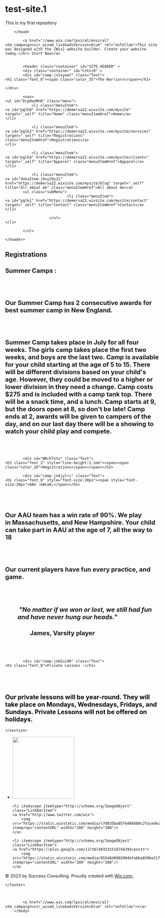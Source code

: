 # test-site.1
This is my first repository
<!DOCTYPE html>
<html lang="en">
<head>
    <meta http-equiv="X-UA-Compatible" content="IE=9,chrome=1"/>
    <meta charset="utf-8"/>

<title>Mysite | Registrations</title>

<meta name="generator" content="Wix.com Website Builder">

<meta name="fb_admins_meta_tag" content=""/>
<meta name="description" content="Registrations"/>
<link rel="shortcut icon" href="https://www.wix.com/favicon.ico" type="image/x-icon"/>
<link rel="apple-touch-icon" href="https://www.wix.com/favicon.ico" type="image/x-icon"/>
    <meta http-equiv="X-Wix-Meta-Site-Id" content="8fa895a4-6221-4bec-a388-5c5d3d52fbe0"/>
<meta http-equiv="X-Wix-Application-Instance-Id" content="d23bd426-4a21-43ca-b24a-c8439641efd9"/>
<meta http-equiv="X-Wix-Published-Version" content="19"/>

<meta http-equiv="etag" content="f5bee0c911f656059d4df552695f734f"/>
<meta property="og:title" content="Mysite | Registrations"/>
<meta property="og:type" content="article"/>
<meta property="og:url" content="https://demersa22.wixsite.com/mysite/services"/>
<meta property="og:site_name" content="mysite"/>
<meta property="og:description" content="Registrations"/>
<meta name="SKYPE_TOOLBAR" content="SKYPE_TOOLBAR_PARSER_COMPATIBLE"/>

<meta id="wixMobileViewport" name="viewport" content="width=980, user-scalable=yes"/>



        
        </head>
<body>
        
            <a href="//www.wix.com/lpviral/enviral?utm_campaign=vir_wixad_live&adsVersion=blue" rel="nofollow">This site was designed with the {Wix} website builder. Create your website today.</br> Start Now</a>
    
    
            <header class="container" id="SITE_HEADER" >
            <div class="container" id="Cntnr0" >
            <div id="comp-jn1xywaf" class="Text">
    <h1 class="font_0"><span class="color_35">The Warriors</span></h1>
</div>


    </div>

            <nav>
    <ul id="DrpDwnMn0" class="menu">
                <li class="menuItem">
    <a id="pglk0" href="https://demersa22.wixsite.com/mysite" target="_self" title="Home" class="menuItemHref">Home</a>
    </li>

                <li class="menuItem">
    <a id="pglk2" href="https://demersa22.wixsite.com/mysite/services" target="_self" title="Registrations" class="menuItemHref">Registrations</a>
    </li>

                <li class="menuItem">
    <a id="pglk4" href="https://demersa22.wixsite.com/mysite/clients" target="_self" title="Apparel" class="menuItemHref">Apparel</a>
    </li>

                <li class="menuItem">
    <a id="dataItem-j6vy29y21" href="https://demersa22.wixsite.com/mysite/blog" target="_self" title="All about me" class="menuItemHref">All about me</a>
            <ul class="subMenu">
                                <li class="menuItem">
    <a id="pglk1" href="https://demersa22.wixsite.com/mysite/contact" target="_self" title="Contact" class="menuItemHref">Contact</a>
    </li>

                        </ul>
    </li>

            </ul>
</nav>

    </header>
<section class="page" id="aboutPage">
            <h2>Registrations</h2>
                <div id="comp-jn4k8hj6" class="Text">
    <h1 class="font_0" style="font-size:20px"><span style="font-size:20px">Summer Camps :&#xa0;</span></h1>

<h1 class="font_0" style="font-size:20px"><span style="font-size:20px"><span class="wixGuard">​</span></span></h1>

<h1 class="font_0" style="font-size:20px"><span style="font-size:20px"><span class="color_35">Our Summer Camp has 2 consecutive&#xa0;awards for best summer camp in New England.</span></span></h1>

<h1 class="font_0" style="font-size:20px"><span style="font-size:20px"><span class="wixGuard">​</span></span></h1>

<h1 class="font_0" style="font-size:20px"><span style="font-size:20px"><span class="color_35">Summer Camp takes place in July for all four weeks. The girls camp takes place the first two weeks, and boys are the last two. Camp is available for your child starting at the age of 5 to 15. There will be different divisions based on your child's age. However, they could be moved to a higher or lower division in they need a change. Camp costs $275 and is included with a camp tank top. There will be a snack time, and a lunch. Camp starts at 9, but the doors open at 8, so don't be late! Camp ends at 2, awards will be given to campers of the day, and on our last day there will be a showing to watch your child play and compete.</span></span></h1>

<h1 class="font_0" style="font-size:20px"><span style="font-size:20px"><span class="wixGuard">​</span></span></h1>
</div>


            <div id="WRchTxtu" class="Text">
    <h2 class="font_2" style="line-height:1.1em"><span><span class="color_20">Registrations</span></span></h2>
</div>


            <div id="comp-jn4jylri" class="Text">
    <h1 class="font_0" style="font-size:20px"><span style="font-size:20px">AAU :&#xa0;</span></h1>

<h1 class="font_0" style="font-size:20px"><span style="font-size:20px"><span class="wixGuard">​</span></span></h1>

<h1 class="font_0" style="font-size:20px"><span style="font-size:20px"><span class="color_35">Our AAU team has a win rate of 90%. We play in&#xa0;Massachusetts, and&#xa0;New Hampshire. Your child can take part in AAU at the age of 7, all the way to 18</span></span></h1>

<h1 class="font_0" style="font-size:20px"><span style="font-size:20px"><span class="wixGuard">​</span></span></h1>

<h1 class="font_0" style="font-size:20px"><span style="font-size:20px"><span class="color_35">Our current players have fun every practice, and game. </span></span></h1>

<h1 class="font_0"><span class="wixGuard">​</span></h1>

<h1 class="font_0" style="font-size:20px; margin-left:40px"><span style="font-size:20px"><span class="color_35"><span style="font-style:italic">&#xa0;"No matter if we won or lost, we still had fun and have never hung our heads."</span></span></span></h1>

<h1 class="font_0" style="font-size:20px; margin-left:80px"><span style="font-size:20px"><span class="color_35">James, Varsity player</span></span></h1>

<h1 class="font_0"><span class="wixGuard">​</span></h1>
</div>


            <div id="comp-jn62ui99" class="Text">
    <h1 class="font_0">Private Lessons :</h1>

<h1 class="font_0"><span class="inherit-font-size" style="font-size:20px"><span class="wixGuard">​</span></span></h1>

<h1 class="font_0"><span style="font-size:20px"><span style="color:#000000">Our private lessons will be year-round. They will take place on Mondays, Wednesdays, Fridays, and Sundays. Private Lessons will not be offered on holidays.</span></span></h1>
</div>


    </section>
<footer class="container" id="SITE_FOOTER" >
            <ul id="LnkBr2" class="SocialLinkBar">
    <li itemscope itemtype="http://schema.org/ImageObject" class="LinkBarItem">
    <a href="http://www.facebook.com/wix">
        <img src="https://static.wixstatic.com/media/0fdef751204647a3bbd7eaa2827ed4f9.png" itemprop="contentURL" width="200" height="200"/>
    </a>
</li>

    <li itemscope itemtype="http://schema.org/ImageObject" class="LinkBarItem">
    <a href="http://www.twitter.com/wix">
        <img src="https://static.wixstatic.com/media/c7d035ba85f6486680c2facedecdcf4d.png" itemprop="contentURL" width="200" height="200"/>
    </a>
</li>

    <li itemscope itemtype="http://schema.org/ImageObject" class="LinkBarItem">
    <a href="https://plus.google.com/117167403531518744294/posts">
        <img src="https://static.wixstatic.com/media/05546d0902004bfabba0396e21f33f7d.png" itemprop="contentURL" width="200" height="200"/>
    </a>
</li>

</ul>
            <div id="SITE_STRUCTURE_WRichText_1" class="Text">
    <p class="font_8">© 2023 by Success Consulting. Proudly created with <u><a href="http://wix.com/?utm_campaign=vir_created_with" target="_blank" rel="nofollow">Wix.com.</a></u></p>

</div>


    </footer>

    
        
            <a href="//www.wix.com/lpviral/enviral?utm_campaign=vir_wixad_live&adsVersion=blue" rel="nofollow"></a>
        </body>
</html>
